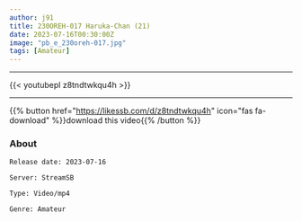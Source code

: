 ```yaml
---
author: j91
title: 230OREH-017 Haruka-Chan (21)
date: 2023-07-16T00:30:00Z
image: "pb_e_230oreh-017.jpg"
tags: [Amateur]
---
```

___

{{< youtubepl z8tndtwkqu4h >}}
___

{{% button href="https://likessb.com/d/z8tndtwkqu4h" icon="fas fa-download" %}}download this video{{% /button %}}
### About

`Release date: 2023-07-16`

`Server: StreamSB`

`Type: Video/mp4`

`Genre:	Amateur`